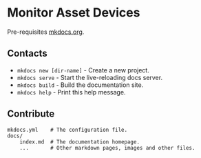# Monitor Asset Devices

Pre-requisites [mkdocs.org](https://mkdocs.org).

## Contacts

* `mkdocs new [dir-name]` - Create a new project.
* `mkdocs serve` - Start the live-reloading docs server.
* `mkdocs build` - Build the documentation site.
* `mkdocs help` - Print this help message.

## Contribute

    mkdocs.yml    # The configuration file.
    docs/
        index.md  # The documentation homepage.
        ...       # Other markdown pages, images and other files.
